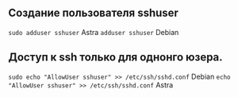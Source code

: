## Создание пользователя sshuser
`sudo adduser sshuser` Astra
`adduser sshuser` Debian

## Доступ к ssh только для однонго юзера.
`sudo echo "AllowUser sshuser" >> /etc/ssh/sshd.conf` Debian
`echo "AllowUser sshuser" >> /etc/ssh/sshd.conf` Astra

